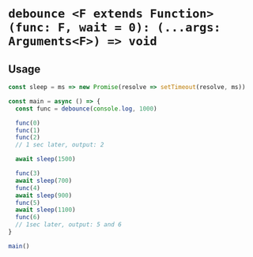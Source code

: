 # `debounce <F extends Function> (func: F, wait = 0): (...args: Arguments<F>) => void`

## Usage

```js
const sleep = ms => new Promise(resolve => setTimeout(resolve, ms))

const main = async () => {
  const func = debounce(console.log, 1000)

  func(0)
  func(1)
  func(2)
  // 1 sec later, output: 2

  await sleep(1500)

  func(3)
  await sleep(700)
  func(4)
  await sleep(900)
  func(5)
  await sleep(1100)
  func(6)
  // 1sec later, output: 5 and 6
}

main()
```
